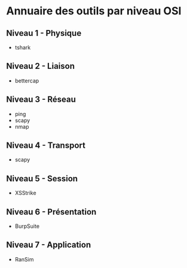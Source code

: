 # Annuaire des outils par niveau OSI

## Niveau 1 - Physique
- tshark

## Niveau 2 - Liaison
- bettercap

## Niveau 3 - Réseau
- ping
- scapy
- nmap

## Niveau 4 - Transport
- scapy

## Niveau 5 - Session
- XSStrike

## Niveau 6 - Présentation
- BurpSuite

## Niveau 7 - Application
- RanSim
